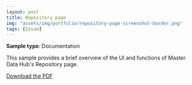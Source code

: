 ```yaml
---
layout: post
title: Repository page
img: "assets/img/portfolio/repository-page-screenshot-border.png"
tags: [Ipsum]
---
```


**Sample type**: Documentation

This sample provides a brief overview of the UI and functions of Master Data Hub's Repository page. 

<a href="https://raw.githubusercontent.com/bunnnnnnn/bunnnnnnn.github.io/main/_portfolio/boomi-repository.pdf" download>Download the PDF</a>
